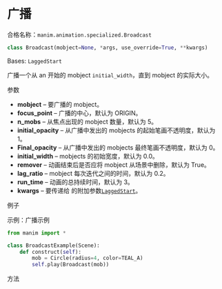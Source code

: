 # 广播

合格名称：`manim.animation.specialized.Broadcast`

```py
class Broadcast(mobject=None, *args, use_override=True, **kwargs)
```

Bases: `LaggedStart`

广播一个从 an 开始的 mobject `initial_width`，直到 mobject 的实际大小。

参数

- **mobject** – 要广播的 mobject。
- **focus_point** – 广播的中心，默认为 ORIGIN。
- **n_mobs** – 从焦点出现的 mobject 数量，默认为 5。
- **initial_opacity** – 从广播中发出的 mobjects 的起始笔画不透明度，默认为 1。
- **Final_opacity** – 从广播中发出的 mobjects 最终笔画不透明度，默认为 0。
- **initial_width** – mobjects 的初始宽度，默认为 0.0。
- **remover** – 动画结束后是否应将 mobject 从场景中删除，默认为 True。
- **lag_ratio** – mobject 每次迭代之间的时间，默认为 0.2。
- **run_time** – 动画的总持续时间，默认为 3。
- **kwargs** – 要传递给 的附加参数[`LaggedStart`]()。


例子

示例：广播示例

```py
from manim import *

class BroadcastExample(Scene):
    def construct(self):
        mob = Circle(radius=4, color=TEAL_A)
        self.play(Broadcast(mob))
```

方法
